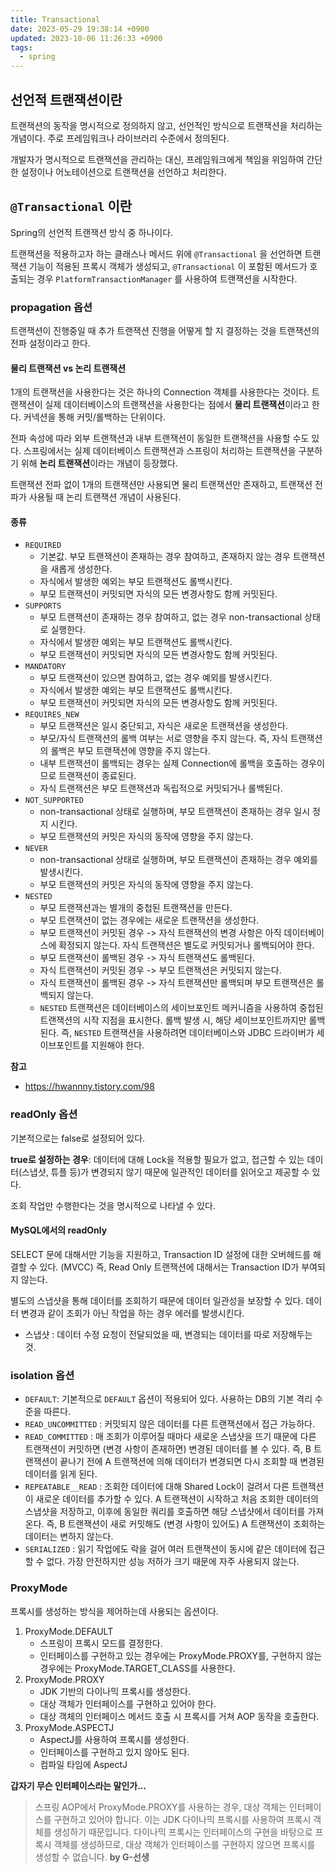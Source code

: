 ```yaml
---
title: Transactional
date: 2023-05-29 19:38:14 +0900
updated: 2023-10-06 11:26:33 +0900
tags:
  - spring
---
```


## 선언적 트랜잭션이란

트랜잭션의 동작을 명시적으로 정의하지 않고, 선언적인 방식으로 트랜잭션을 처리하는 개념이다. 주로 프레임워크나 라이브러리 수준에서 정의된다.

개발자가 명시적으로 트랜잭션을 관리하는 대신, 프레임워크에게 책임을 위임하여 간단한 설정이나 어노테이션으로 트랜잭션을 선언하고 처리한다. 

## `@Transactional` 이란

Spring의 선언적 트랜잭션 방식 중 하나이다. 

트랜잭션을 적용하고자 하는 클래스나 메서드 위에 `@Transactional` 을 선언하면 트랜잭션 기능이 적용된 프록시 객체가 생성되고, `@Transactional` 이 포함된 메서드가 호출되는 경우 `PlatformTransactionManager` 를 사용하여 트랜잭션을 시작한다.

### propagation 옵션

트랜잭션이 진행중일 때 추가 트랜잭션 진행을 어떻게 할 지 결정하는 것을 트랜잭션의 전파 설정이라고 한다.

#### 물리 트랜잭션 vs 논리 트랜잭션

1개의 트랜잭션을 사용한다는 것은 하나의 Connection 객체를 사용한다는 것이다. 
트랜잭션이 실제 데이터베이스의 트랜잭션을 사용한다는 점에서 **물리 트랜잭션**이라고 한다. 
커넥션을 통해 커밋/롤백하는 단위이다.

전파 속성에 따라 외부 트랜잭션과 내부 트랜잭션이 동일한 트랜잭션을 사용할 수도 있다.
스프링에서는 실제 데이터베이스 트랜잭션과 스프링이 처리하는 트랜잭션을 구분하기 위해 **논리 트랜잭션**이라는 개념이 등장했다.

트랜잭션 전파 없이 1개의 트랜잭션만 사용되면 물리 트랜잭션만 존재하고, 트랜잭션 전파가 사용될 때 논리 트랜잭션 개념이 사용된다. 

#### 종류

- `REQUIRED`
	- 기본값. 부모 트랜잭션이 존재하는 경우 참여하고, 존재하지 않는 경우 트랜잭션을 새롭게 생성한다.
	- 자식에서 발생한 예외는 부모 트랜잭션도 롤백시킨다.
	- 부모 트랜잭션이 커밋되면 자식의 모든 변경사항도 함께 커밋된다.
- `SUPPORTS`
	- 부모 트랜잭션이 존재하는 경우 참여하고, 없는 경우 non-transactional 상태로 실행한다.
	- 자식에서 발생한 예외는 부모 트랜잭션도 롤백시킨다.
	- 부모 트랜잭션이 커밋되면 자식의 모든 변경사항도 함께 커밋된다.
- `MANDATORY`
	- 부모 트랜잭션이 있으면 참여하고, 없는 경우 예외를 발생시킨다.
	- 자식에서 발생한 예외는 부모 트랜잭션도 롤백시킨다.
	- 부모 트랜잭션이 커밋되면 자식의 모든 변경사항도 함께 커밋된다.
- `REQUIRES_NEW`
	- 부모 트랜잭션은 일시 중단되고, 자식은 새로운 트랜잭션을 생성한다. 
	- 부모/자식 트랜잭션의 롤백 여부는 서로 영향을 주지 않는다. 즉, 자식 트랜잭션의 롤백은 부모 트랜잭션에 영향을 주지 않는다.
	- 내부 트랜잭션이 롤백되는 경우는 실제 Connection에 롤백을 호출하는 경우이므로 트랜잭션이 종료된다.
	- 자식 트랜잭션은 부모 트랜잭션과 독립적으로 커밋되거나 롤백된다.
- `NOT_SUPPORTED` 
	- non-transactional 상태로 실행하며, 부모 트랜잭션이 존재하는 경우 일시 정지 시킨다.
	- 부모 트랜잭션의 커밋은 자식의 동작에 영향을 주지 않는다.
- `NEVER` 
	- non-transactional 상태로 실행하며, 부모 트랜잭션이 존재하는 경우 예외를 발생시킨다.
	- 부모 트랜잭션의 커밋은 자식의 동작에 영향을 주지 않는다.
- `NESTED`
	- 부모 트랜잭션과는 별개의 중첩된 트랜잭션을 만든다. 
	- 부모 트랜잭션이 없는 경우에는 새로운 트랜잭션을 생성한다.
	- 부모 트랜잭션이 커밋된 경우 -> 자식 트랜잭션의 변경 사항은 아직 데이터베이스에 확정되지 않는다. 자식 트랜잭션은 별도로 커밋되거나 롤백되어야 한다.
	- 부모 트랜잭션이 롤백된 경우 -> 자식 트랜잭션도 롤백된다.
	- 자식 트랜잭션이 커밋된 경우 -> 부모 트랜잭션은 커밋되지 않는다.
	- 자식 트랜잭션이 롤백된 경우 -> 자식 트랜잭션만 롤백되며 부모 트랜잭션은 롤백되지 않는다.
	- `NESTED` 트랜잭션은 데이터베이스의 세이브포인트 메커니즘을 사용하여 중첩된 트랜잭션의 시작 지점을 표시한다. 롤백 발생 시, 해당 세이브포인트까지만 롤백된다. 즉, `NESTED` 트랜잭션을 사용하려면 데이터베이스와 JDBC 드라이버가 세이브포인트를 지원해야 한다. 

**참고**
- https://hwannny.tistory.com/98

### readOnly 옵션

기본적으로는 false로 설정되어 있다.

**true로 설정하는 경우**: 데이터에 대해 Lock을 적용할 필요가 없고, 접근할 수 있는 데이터(스냅샷, 튜플 등)가 변경되지 않기 때문에 일관적인 데이터를 읽어오고 제공할 수 있다.

조회 작업만 수행한다는 것을 명시적으로 나타낼 수 있다.

#### MySQL에서의 readOnly

SELECT 문에 대해서만 기능을 지원하고, Transaction ID 설정에 대한 오버헤드를 해결할 수 있다. (MVCC) 
즉, Read Only 트랜잭션에 대해서는 Transaction ID가 부여되지 않는다.

별도의 스냅샷을 통해 데이터를 조회하기 때문에 데이터 일관성을 보장할 수 있다. 
데이터 변경과 같이 조회가 아닌 작업을 하는 경우 에러를 발생시킨다.

- 스냅샷 : 데이터 수정 요청이 전달되었을 때, 변경되는 데이터를 따로 저장해두는 것.

### isolation 옵션

- `DEFAULT`: 기본적으로 `DEFAULT` 옵션이 적용되어 있다. 사용하는 DB의 기본 격리 수준을 따른다.
- `READ_UNCOMMITTED` : 커밋되지 않은 데이터를 다른 트랜잭션에서 접근 가능하다.
- `READ_COMMITTED` : 매 조회가 이루어질 때마다 새로운 스냅샷을 뜨기 때문에 다른 트랜잭션이 커밋하면 (변경 사항이 존재하면) 변경된 데이터를 볼 수 있다. 즉, B 트랜잭션이 끝나기 전에 A 트랜잭션에 의해 데이터가 변경되면 다시 조회할 때 변경된 데이터를 읽게 된다.
- `REPEATABLE__READ` : 조회한 데이터에 대해 Shared Lock이 걸려서 다른 트랜잭션이 새로운 데이터를 추가할 수 있다. A 트랜잭션이 시작하고 처음 조회한 데이터의 스냅샷을 저장하고, 이후에 동일한 쿼리를 호출하면 해당 스냅샷에서 데이터를 가져온다. 즉, B 트랜잭션이 새로 커밋해도 (변경 사항이 있어도) A 트랜잭션이 조회하는 데이터는 변하지 않는다.
- `SERIALIZED` : 읽기 작업에도 락을 걸어 여러 트랜잭션이 동시에 같은 데이터에 접근할 수 없다. 가장 안전하지만 성능 저하가 크기 때문에 자주 사용되지 않는다.

### ProxyMode

프록시를 생성하는 방식을 제어하는데 사용되는 옵션이다. 

1. ProxyMode.DEFAULT
	- 스프링이 프록시 모드를 결정한다.
	- 인터페이스를 구현하고 있는 경우에는 ProxyMode.PROXY를, 구현하지 않는 경우에는 ProxyMode.TARGET_CLASS를 사용한다.
2. ProxyMode.PROXY
	- JDK 기반의 다이나믹 프록시를 생성한다.
	- 대상 객체가 인터페이스를 구현하고 있어야 한다.
	- 대상 객체의 인터페이스 메서드 호출 시 프록시를 거쳐 AOP 동작을 호출한다.
3. ProxyMode.ASPECTJ
	- AspectJ를 사용하여 프록시를 생성한다.
	- 인터페이스를 구현하고 있지 않아도 된다.
	- 컴파일 타임에 AspectJ 

**갑자기 무슨 인터페이스라는 말인가...**

> 스프링 AOP에서 ProxyMode.PROXY를 사용하는 경우, 대상 객체는 인터페이스를 구현하고 있어야 합니다. 이는 JDK 다이나믹 프록시를 사용하여 프록시 객체를 생성하기 때문입니다. 다이나믹 프록시는 인터페이스의 구현을 바탕으로 프록시 객체를 생성하므로, 대상 객체가 인터페이스를 구현하지 않으면 프록시를 생성할 수 없습니다. **by G-선생**
